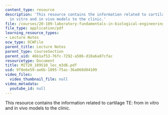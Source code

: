 ```yaml
---
content_type: resource
description: 'This resource contains the information related to cartilage TE: from
  in vitro and in vivo models to the clinic.'
file: /courses/20-109-laboratory-fundamentals-in-biological-engineering-spring-2010/9f8e6e59ae6b1895f5ac36a068d04109_MIT20_109S10_lec_m3d6.pdf
file_type: application/pdf
learning_resource_types:
- Lecture Notes
ocw_type: OCWFile
parent_title: Lecture Notes
parent_type: CourseSection
parent_uid: 46b1af53-76fc-7292-a586-d10a6a87cfac
resourcetype: Document
title: MIT20_109S10_lec_m3d6.pdf
uid: 9f8e6e59-ae6b-1895-f5ac-36a068d04109
video_files:
  video_thumbnail_file: null
video_metadata:
  youtube_id: null
---
```

This resource contains the information related to cartilage TE: from in vitro and in vivo models to the clinic.